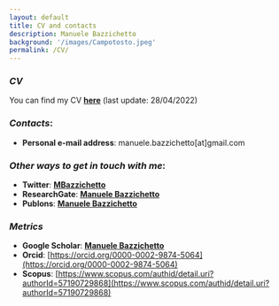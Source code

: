 ```yaml
---
layout: default
title: CV and contacts
description: Manuele Bazzichetto
background: '/images/Campotosto.jpeg'
permalink: /CV/
---
```


### _CV_

You can find my CV [**here**](https://github.com/ManueleBazzichetto/pers-website/tree/main/CVfolder/ManueleBazzichettoCV.pdf) (last update: 28/04/2022)

### _Contacts_:

- **Personal e-mail address**: manuele.bazzichetto[at]gmail.com

### _Other ways to get in touch with me_:

- **Twitter**: [**MBazzichetto**](https://twitter.com/MBazzichetto)
- **ResearchGate**: [**Manuele Bazzichetto**](https://www.researchgate.net/search/publication?q=manuele%2Bbazzichetto)
- **Publons**: [**Manuele Bazzichetto**](https://publons.com/researcher/1663283/manuele-bazzichetto/)

### _Metrics_

- **Google Scholar**: [**Manuele Bazzichetto**](https://scholar.google.it/citations?user=RysWTycAAAAJ&hl=it&oi=ao)
- **Orcid**: [https://orcid.org/0000-0002-9874-5064](https://orcid.org/0000-0002-9874-5064)
- **Scopus**: [https://www.scopus.com/authid/detail.uri?authorId=57190729868](https://www.scopus.com/authid/detail.uri?authorId=57190729868) 
